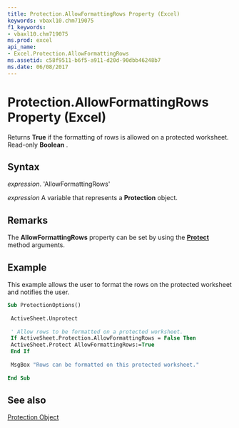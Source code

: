 ```yaml
---
title: Protection.AllowFormattingRows Property (Excel)
keywords: vbaxl10.chm719075
f1_keywords:
- vbaxl10.chm719075
ms.prod: excel
api_name:
- Excel.Protection.AllowFormattingRows
ms.assetid: c58f9511-b6f5-a911-d20d-90dbb46248b7
ms.date: 06/08/2017
---
```



# Protection.AllowFormattingRows Property (Excel)

Returns  **True** if the formatting of rows is allowed on a protected worksheet. Read-only **Boolean** .


## Syntax

 _expression_. 'AllowFormattingRows'

 _expression_ A variable that represents a **Protection** object.


## Remarks

The  **AllowFormattingRows** property can be set by using the **[Protect](Excel.Worksheet.Protect.md)** method arguments.


## Example

This example allows the user to format the rows on the protected worksheet and notifies the user.


```vb
Sub ProtectionOptions() 
 
 ActiveSheet.Unprotect 
 
 ' Allow rows to be formatted on a protected worksheet. 
 If ActiveSheet.Protection.AllowFormattingRows = False Then 
 ActiveSheet.Protect AllowFormattingRows:=True 
 End If 
 
 MsgBox "Rows can be formatted on this protected worksheet." 
 
End Sub
```


## See also


[Protection Object](Excel.Protection.md)

